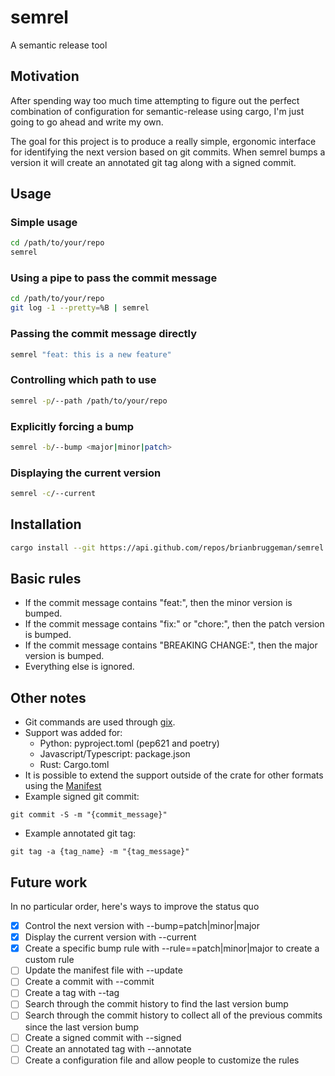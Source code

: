 # semrel

A semantic release tool

## Motivation

After spending way too much time attempting to figure out the perfect combination of configuration for semantic-release using cargo, I'm just going to go ahead and write my own.

The goal for this project is to produce a really simple, ergonomic interface for identifying the next version based on git commits.  When semrel bumps a version it will
create an annotated git tag along with a signed commit.

## Usage

### Simple usage
```bash
cd /path/to/your/repo
semrel
```

### Using a pipe to pass the commit message
```bash
cd /path/to/your/repo
git log -1 --pretty=%B | semrel
```

### Passing the commit message directly
```bash
semrel "feat: this is a new feature"
```

### Controlling which path to use
```bash
semrel -p/--path /path/to/your/repo
```

### Explicitly forcing a bump
```bash
semrel -b/--bump <major|minor|patch>
```

### Displaying the current version
```bash
semrel -c/--current
```

## Installation

```bash
cargo install --git https://api.github.com/repos/brianbruggeman/semrel
```


## Basic rules

- If the commit message contains "feat:", then the minor version is bumped.
- If the commit message contains "fix:" or "chore:", then the patch version is bumped.
- If the commit message contains "BREAKING CHANGE:", then the major version is bumped.
- Everything else is ignored.


## Other notes

- Git commands are used through [gix](https://docs.rs/gix/0.62.0/gix/).
- Support was added for:
    - Python: pyproject.toml (pep621 and poetry)
    - Javascript/Typescript: package.json
    - Rust: Cargo.toml
- It is possible to extend the support outside of the crate for other formats using the [Manifest](src/core/manifest.rs)
- Example signed git commit:
```
git commit -S -m "{commit_message}"
```
- Example annotated git tag:
```
git tag -a {tag_name} -m "{tag_message}"
```

## Future work

In no particular order, here's ways to improve the status quo
- [x] Control the next version with --bump=patch|minor|major
- [x] Display the current version with --current
- [x] Create a specific bump rule with --rule=<prefix>=patch|minor|major to create a custom rule
- [ ] Update the manifest file with --update
- [ ] Create a commit with --commit
- [ ] Create a tag with --tag
- [ ] Search through the commit history to find the last version bump
- [ ] Search through the commit history to collect all of the previous commits since the last version bump
- [ ] Create a signed commit with --signed
- [ ] Create an annotated tag with --annotate
- [ ] Create a configuration file and allow people to customize the rules